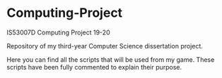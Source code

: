 # Computing-Project
IS53007D Computing Project 19-20

Repository of my third-year Computer Science dissertation project. 

Here you can find all the scripts that will be used from my game. These scripts have been fully commented to explain their purpose. 
